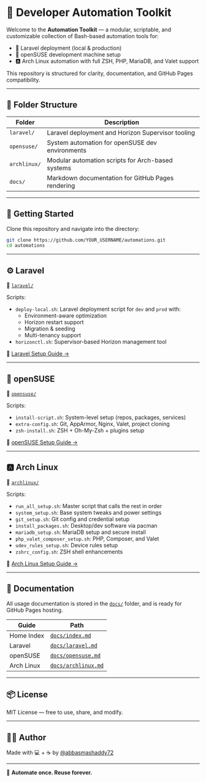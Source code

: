 # 🧰 Developer Automation Toolkit

Welcome to the **Automation Toolkit** — a modular, scriptable, and customizable collection of Bash-based automation tools for:

- 🐘 Laravel deployment (local & production)
- 🐧 openSUSE development machine setup
- 🅰️ Arch Linux automation with full ZSH, PHP, MariaDB, and Valet support

This repository is structured for clarity, documentation, and GitHub Pages compatibility.

---

## 📁 Folder Structure

| Folder       | Description                                       |
| ------------ | ------------------------------------------------- |
| `laravel/`   | Laravel deployment and Horizon Supervisor tooling |
| `opensuse/`  | System automation for openSUSE dev environments   |
| `archlinux/` | Modular automation scripts for Arch-based systems |
| `docs/`      | Markdown documentation for GitHub Pages rendering |

---

## 🚀 Getting Started

Clone this repository and navigate into the directory:

```bash
git clone https://github.com/YOUR_USERNAME/automations.git
cd automations
```

---

## ⚙️ Laravel

📁 [`laravel/`](./laravel)

Scripts:

- `deploy-local.sh`: Laravel deployment script for `dev` and `prod` with:
  - Environment-aware optimization
  - Horizon restart support
  - Migration & seeding
  - Multi-tenancy support
- `horizonctl.sh`: Supervisor-based Horizon management tool

📖 [Laravel Setup Guide →](./docs/laravel.md)

---

## 🐧 openSUSE

📁 [`opensuse/`](./opensuse)

Scripts:

- `install-script.sh`: System-level setup (repos, packages, services)
- `extra-config.sh`: Git, AppArmor, Nginx, Valet, project cloning
- `zsh-install.sh`: ZSH + Oh-My-Zsh + plugins setup

📖 [openSUSE Setup Guide →](./docs/opensuse.md)

---

## 🅰️ Arch Linux

📁 [`archlinux/`](./archlinux)

Scripts:

- `run_all_setup.sh`: Master script that calls the rest in order
- `system_setup.sh`: Base system tweaks and power settings
- `git_setup.sh`: Git config and credential setup
- `install_packages.sh`: Desktop/dev software via pacman
- `mariadb_setup.sh`: MariaDB setup and secure install
- `php_valet_composer_setup.sh`: PHP, Composer, and Valet
- `udev_rules_setup.sh`: Device rules setup
- `zshrc_config.sh`: ZSH shell enhancements

📖 [Arch Linux Setup Guide →](./docs/archlinux.md)

---

## 📝 Documentation

All usage documentation is stored in the [`docs/`](./docs) folder, and is ready for GitHub Pages hosting.

| Guide      | Path                                       |
| ---------- | ------------------------------------------ |
| Home Index | [`docs/index.md`](./docs/index.md)         |
| Laravel    | [`docs/laravel.md`](./docs/laravel.md)     |
| openSUSE   | [`docs/opensuse.md`](./docs/opensuse.md)   |
| Arch Linux | [`docs/archlinux.md`](./docs/archlinux.md) |

---

## 📦 License

MIT License — free to use, share, and modify.

---

## 👨‍💻 Author

Made with 💻 + ☕ by [@abbasmashaddy72](https://github.com/abbasmashaddy72)

---

🚀 **Automate once. Reuse forever.**
